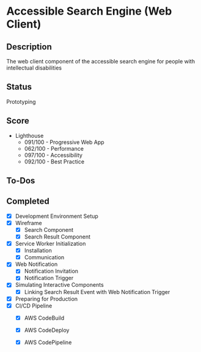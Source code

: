 # Accessible Search Engine (Web Client)

## Description
The web client component of the accessible search engine for people with intellectual disabilities

## Status
Prototyping

## Score
- Lighthouse
    - 091/100 - Progressive Web App
    - 062/100 - Performance
    - 097/100 - Accessibility
    - 092/100 - Best Practice

## To-Dos

## Completed
- [x] Development Environment Setup
- [x] Wireframe
  - [x] Search Component
  - [x] Search Result Component
- [x] Service Worker Initialization
  - [x] Installation
  - [x] Communication
- [x] Web Notification
  - [x] Notification Invitation
  - [x] Notification Trigger
- [x] Simulating Interactive Components
  - [x] Linking Search Result Event with Web Notification Trigger
- [x] Preparing for Production
- [x] CI/CD Pipeline
  - [x] AWS CodeBuild
  - [x] AWS CodeDeploy
  - [x] AWS CodePipeline

